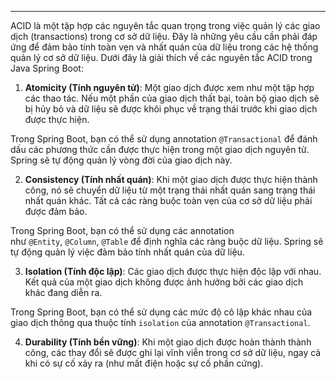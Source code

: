 
---


ACID là một tập hợp các nguyên tắc quan trọng trong việc quản lý các giao dịch (transactions) trong cơ sở dữ liệu. Đây là những yêu cầu cần phải đáp ứng để đảm bảo tính toàn vẹn và nhất quán của dữ liệu trong các hệ thống quản lý cơ sở dữ liệu. Dưới đây là giải thích về các nguyên tắc ACID trong Java Spring Boot:

1. **Atomicity (Tính nguyên tử)**: Một giao dịch được xem như một tập hợp các thao tác. Nếu một phần của giao dịch thất bại, toàn bộ giao dịch sẽ bị hủy bỏ và dữ liệu sẽ được khôi phục về trạng thái trước khi giao dịch được thực hiện.

Trong Spring Boot, bạn có thể sử dụng annotation `@Transactional` để đánh dấu các phương thức cần được thực hiện trong một giao dịch nguyên tử. Spring sẽ tự động quản lý vòng đời của giao dịch này.

2. **Consistency (Tính nhất quán)**: Khi một giao dịch được thực hiện thành công, nó sẽ chuyển dữ liệu từ một trạng thái nhất quán sang trạng thái nhất quán khác. Tất cả các ràng buộc toàn vẹn của cơ sở dữ liệu phải được đảm bảo.

Trong Spring Boot, bạn có thể sử dụng các annotation như `@Entity`, `@Column`, `@Table` để định nghĩa các ràng buộc dữ liệu. Spring sẽ tự động quản lý việc đảm bảo tính nhất quán của dữ liệu.

3. **Isolation (Tính độc lập)**: Các giao dịch được thực hiện độc lập với nhau. Kết quả của một giao dịch không được ảnh hưởng bởi các giao dịch khác đang diễn ra.

Trong Spring Boot, bạn có thể sử dụng các mức độ cô lập khác nhau của giao dịch thông qua thuộc tính `isolation` của annotation `@Transactional`.

4. **Durability (Tính bền vững)**: Khi một giao dịch được hoàn thành thành công, các thay đổi sẽ được ghi lại vĩnh viễn trong cơ sở dữ liệu, ngay cả khi có sự cố xảy ra (như mất điện hoặc sự cố phần cứng).